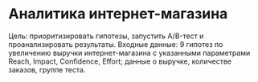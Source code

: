# Аналитика интернет-магазина
Цель: приоритизировать гипотезы, запустить A/B-тест и проанализировать результаты.
Входные данные: 9 гипотез по увеличению выручки интернет-магазина с указанными параметрами Reach, Impact, Confidence, Effort; данные о выручке, количестве заказов, группе теста.
